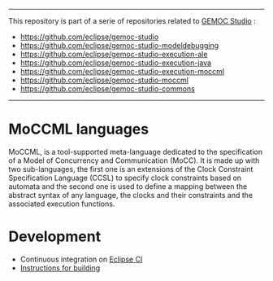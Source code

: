 -------------
This repository is part of a serie of repositories related to [GEMOC Studio](http://eclipse.org/gemoc) :
- https://github.com/eclipse/gemoc-studio
- https://github.com/eclipse/gemoc-studio-modeldebugging
- https://github.com/eclipse/gemoc-studio-execution-ale
- https://github.com/eclipse/gemoc-studio-execution-java
- https://github.com/eclipse/gemoc-studio-execution-moccml
- https://github.com/eclipse/gemoc-studio-moccml
- https://github.com/eclipse/gemoc-studio-commons
-------------



MoCCML languages
====================

MoCCML, is a tool-supported meta-language dedicated to the specification of a Model of Concurrency and Communication (MoCC). 
It is made up with two sub-languages, the first one is an extensions of the Clock Constraint Specification Language (CCSL) to 
specify clock constraints based on automata and the second one is used to define a mapping between the abstract syntax of any 
language, the clocks and their constraints and the associated execution functions. 

# Development
- Continuous integration on [Eclipse CI](https://ci.eclipse.org/gemoc/job/gemoc-studio-integration/)
- [Instructions for building](https://github.com/eclipse/gemoc-studio/tree/master/dev_support/full_compilation)

